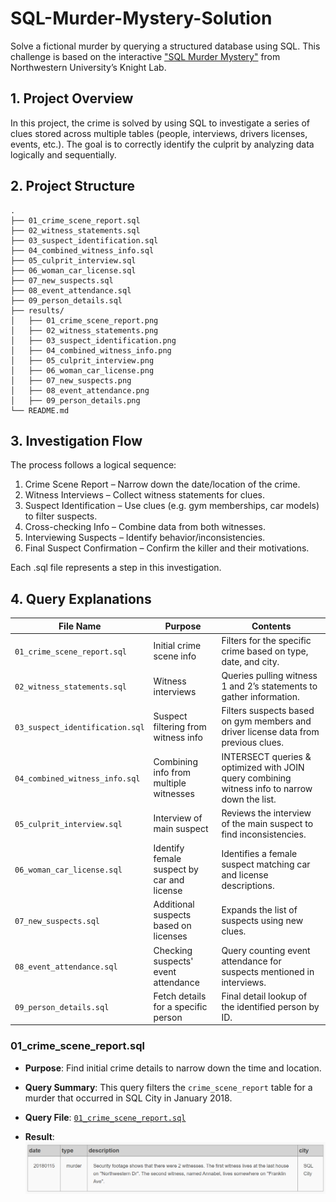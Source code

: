 # SQL-Murder-Mystery-Solution

Solve a fictional murder by querying a structured database using SQL.
This challenge is based on the interactive ["SQL Murder Mystery"](https://mystery.knightlab.com/) from Northwestern University’s Knight Lab.

## 1. Project Overview
In this project, the crime is solved by using SQL to investigate a series of clues stored across multiple tables (people, interviews, drivers licenses, events, etc.). The goal is to correctly identify the culprit by analyzing data logically and sequentially.

## 2. Project Structure
```
.
├── 01_crime_scene_report.sql
├── 02_witness_statements.sql
├── 03_suspect_identification.sql
├── 04_combined_witness_info.sql
├── 05_culprit_interview.sql
├── 06_woman_car_license.sql
├── 07_new_suspects.sql
├── 08_event_attendance.sql
├── 09_person_details.sql
├── results/
│   ├── 01_crime_scene_report.png
│   ├── 02_witness_statements.png
│   ├── 03_suspect_identification.png
│   ├── 04_combined_witness_info.png
│   ├── 05_culprit_interview.png
│   ├── 06_woman_car_license.png
│   ├── 07_new_suspects.png
│   ├── 08_event_attendance.png
│   ├── 09_person_details.png
└── README.md
```

## 3. Investigation Flow
The process follows a logical sequence:

1. Crime Scene Report – Narrow down the date/location of the crime.
2. Witness Interviews – Collect witness statements for clues.
3. Suspect Identification – Use clues (e.g. gym memberships, car models) to filter suspects.
4. Cross-checking Info – Combine data from both witnesses.
5. Interviewing Suspects – Identify behavior/inconsistencies.
6. Final Suspect Confirmation – Confirm the killer and their motivations.

Each .sql file represents a step in this investigation.

## 4. Query Explanations

| File Name                       | Purpose                                    | Contents                                                                                      |
| ------------------------------- | ------------------------------------------ | --------------------------------------------------------------------------------------------- |
| `01_crime_scene_report.sql`     | Initial crime scene info                   | Filters for the specific crime based on type, date, and city.                                 |
| `02_witness_statements.sql`     | Witness interviews                         | Queries pulling witness 1 and 2’s statements to gather information.                           |
| `03_suspect_identification.sql` | Suspect filtering from witness info        | Filters  suspects based on gym members and driver license data from previous clues.           |
| `04_combined_witness_info.sql`  | Combining info from multiple witnesses     | INTERSECT queries & optimized with JOIN query combining witness info to narrow down the list. |
| `05_culprit_interview.sql`      | Interview of main suspect                  | Reviews the interview of the main suspect to find inconsistencies.                            |
| `06_woman_car_license.sql`      | Identify female suspect by car and license | Identifies a female suspect matching car and license descriptions.                            |
| `07_new_suspects.sql`           | Additional suspects based on licenses      | Expands the list of suspects using new clues.                                                 |
| `08_event_attendance.sql`       | Checking suspects' event attendance        | Query counting event attendance for suspects mentioned in interviews.                         |
| `09_person_details.sql`         | Fetch details for a specific person        | Final detail lookup of the identified person by ID.                                           |

### 01_crime_scene_report.sql

* **Purpose**: Find initial crime details to narrow down the time and location.

* **Query Summary**:
This query filters the `crime_scene_report` table for a murder that occurred in SQL City in January 2018.

* **Query File**: [`01_crime_scene_report.sql`](01_crime_scene_report.sql)

* **Result**:
![Crime Scene Report](results/01_crime_scene_report.png)











